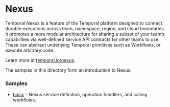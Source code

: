 # Nexus

Temporal Nexus is a feature of the Temporal platform designed to connect durable executions across team, namespace,
region, and cloud boundaries. It promotes a more modular architecture for sharing a subset of your team’s capabilities
via well-defined service API contracts for other teams to use. These can abstract underlying Temporal primitives such as
Workflows, or execute arbitrary code.

Learn more at [temporal.io/nexus](https://temporal.io/nexus).

The samples in this directory form an introduction to Nexus. 

### Samples

- [basic](./basic) - Nexus service definition, operation handlers, and calling workflows.
